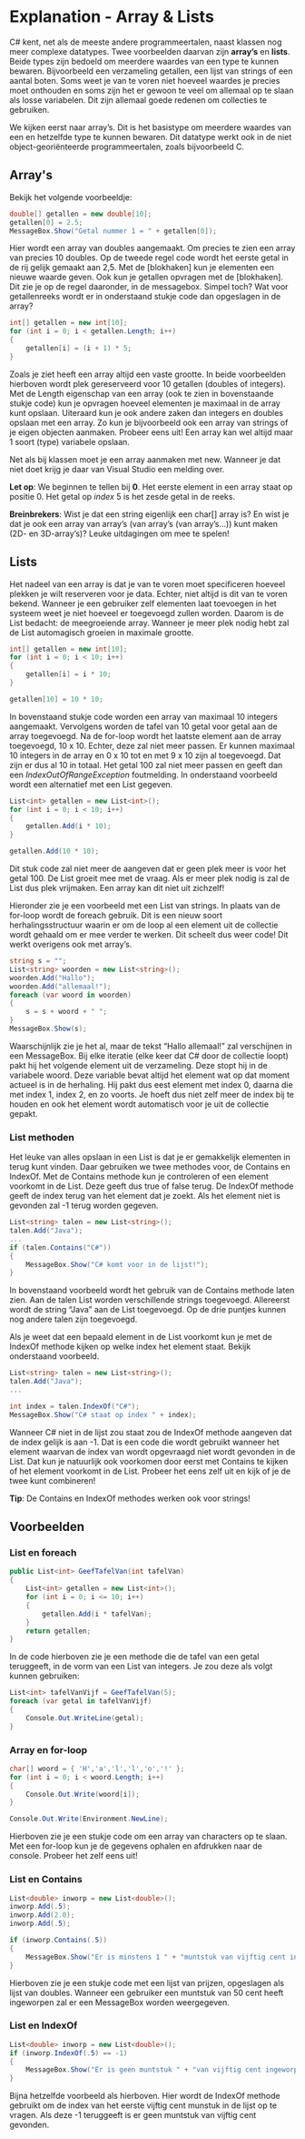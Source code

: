 # Explanation - Array & Lists

C# kent, net als de meeste andere programmeertalen, naast klassen nog meer complexe datatypes. Twee voorbeelden daarvan zijn **array’s** en **lists**. Beide types zijn bedoeld om meerdere waardes van een type te kunnen bewaren. Bijvoorbeeld een verzameling getallen, een lijst van strings of een aantal boten. Soms weet je van te voren niet hoeveel waardes je precies moet onthouden en soms zijn het er gewoon te veel om allemaal op te slaan als losse variabelen. Dit zijn allemaal goede redenen om collecties te gebruiken. 

We kijken eerst naar array’s. Dit is het basistype om meerdere waardes van een en hetzelfde type te kunnen bewaren. Dit datatype werkt ook in de niet object-georiënteerde programmeertalen, zoals bijvoorbeeld C.

## Array's
Bekijk het volgende voorbeeldje:
```csharp
double[] getallen = new double[10]; 
getallen[0] = 2.5; 
MessageBox.Show("Getal nummer 1 = " + getallen[0]);
```
Hier wordt een array van doubles aangemaakt. Om precies te zien een array van precies 10 doubles. Op de tweede regel code wordt het eerste getal in de rij gelijk gemaakt aan 2,5. Met de \[blokhaken\] kun je elementen een nieuwe waarde geven. Ook kun je getallen opvragen met de \[blokhaken\]. Dit zie je op de regel daaronder, in de messagebox. Simpel toch? Wat voor getallenreeks wordt er in onderstaand stukje code dan opgeslagen in de array?
```csharp
int[] getallen = new int[10]; 
for (int i = 0; i < getallen.Length; i++) 
{ 
	getallen[i] = (i + 1) * 5; 
}
```
Zoals je ziet heeft een array altijd een vaste grootte. In beide voorbeelden hierboven wordt plek gereserveerd voor 10 getallen (doubles of integers). Met de Length eigenschap van een array (ook te zien in bovenstaande stukje code) kun je opvragen hoeveel elementen je maximaal in de array kunt opslaan. Uiteraard kun je ook andere zaken dan integers en doubles opslaan met een array. Zo kun je bijvoorbeeld ook een array van strings of je eigen objecten aanmaken. Probeer eens uit! Een array kan wel altijd maar 1 soort (type) variabele opslaan.

Net als bij klassen moet je een array aanmaken met new. Wanneer je dat niet doet krijg je daar van Visual Studio een melding over. 

**Let op**: We beginnen te tellen bij **0**. Het eerste element in een array staat op positie 0. Het getal op _index_ 5 is het zesde getal in de reeks.

**Breinbrekers**: Wist je dat een string eigenlijk een char\[\] array is? En wist je dat je ook een array van array’s (van array’s (van array’s…)) kunt maken (2D- en 3D-array’s)? Leuke uitdagingen om mee te spelen!


## Lists
Het nadeel van een array is dat je van te voren moet specificeren hoeveel plekken je wilt reserveren voor je data. Echter, niet altijd is dit van te voren bekend. Wanneer je een gebruiker zelf elementen laat toevoegen in het systeem weet je niet hoeveel er toegevoegd zullen worden. Daarom is de List bedacht: de meegroeiende array. Wanneer je meer plek nodig hebt zal de List automagisch groeien in maximale grootte.
```csharp
int[] getallen = new int[10]; 
for (int i = 0; i < 10; i++) 
{ 
	getallen[i] = i * 10; 
} 

getallen[10] = 10 * 10;
```
In bovenstaand stukje code worden een array van maximaal 10 integers aangemaakt. Vervolgens worden de tafel van 10 getal voor getal aan de array toegevoegd. Na de for-loop wordt het laatste element aan de array toegevoegd, 10 x 10. Echter, deze zal niet meer passen. Er kunnen maximaal 10 integers in de array en 0 x 10 tot en met 9 x 10 zijn al toegevoegd. Dat zijn er dus al 10 in totaal. Het getal 100 zal niet meer passen en geeft dan een _IndexOutOfRangeException_ foutmelding. In onderstaand voorbeeld wordt een alternatief met een List gegeven.
```csharp
List<int> getallen = new List<int>(); 
for (int i = 0; i < 10; i++) 
{ 
	getallen.Add(i * 10); 
} 

getallen.Add(10 * 10);
```
Dit stuk code zal niet meer de aangeven dat er geen plek meer is voor het getal 100. De List groeit mee met de vraag. Als er meer plek nodig is zal de List dus plek vrijmaken. Een array kan dit niet uit zichzelf!

Hieronder zie je een voorbeeld met een List van strings. In plaats van de for-loop wordt de foreach gebruik. Dit is een nieuw soort herhalingsstructuur waarin er om de loop al een element uit de collectie wordt gehaald om er mee verder te werken. Dit scheelt dus weer code! Dit werkt overigens ook met array’s.
```csharp
string s = ""; 
List<string> woorden = new List<string>(); 
woorden.Add("Hallo"); 
woorden.Add("allemaal!"); 
foreach (var woord in woorden) 
{ 
	s = s + woord + " "; 
} 
MessageBox.Show(s);
```
Waarschijnlijk zie je het al, maar de tekst “Hallo allemaal!” zal verschijnen in een MessageBox. Bij elke iteratie (elke keer dat C# door de collectie loopt) pakt hij het volgende element uit de verzameling. Deze stopt hij in de variabele woord. Deze variable bevat altijd het element wat op dat moment actueel is in de herhaling. Hij pakt dus eest element met index 0, daarna die met index 1, index 2, en zo voorts. Je hoeft dus niet zelf meer de index bij te houden en ook het element wordt automatisch voor je uit de collectie gepakt.

### List methoden
Het leuke van alles opslaan in een List is dat je er gemakkelijk elementen in terug kunt vinden. Daar gebruiken we twee methodes voor, de Contains en IndexOf. Met de Contains methode kun je controleren of een element voorkomt in de List. Deze geeft dus true of false terug. De IndexOf methode geeft de index terug van het element dat je zoekt. Als het element niet is gevonden zal -1 terug worden gegeven.
```csharp
List<string> talen = new List<string>(); 
talen.Add("Java"); 
... 
if (talen.Contains("C#")) 
{ 
	MessageBox.Show("C# komt voor in de lijst!"); 
}
```
In bovenstaand voorbeeld wordt het gebruik van de Contains methode laten zien. Aan de talen List worden verschillende strings toegevoegd. Allereerst wordt de string “Java” aan de List toegevoegd. Op de drie puntjes kunnen nog andere talen zijn toegevoegd.

Als je weet dat een bepaald element in de List voorkomt kun je met de IndexOf methode kijken op welke index het element staat. Bekijk onderstaand voorbeeld.
```csharp
List<string> talen = new List<string>(); 
talen.Add("Java"); 
... 

int index = talen.IndexOf("C#"); 
MessageBox.Show("C# staat op index " + index);
```
Wanneer C# niet in de lijst zou staat zou de IndexOf methode aangeven dat de index gelijk is aan -1. Dat is een code die wordt gebruikt wanneer het element waarvan de index van wordt opgevraagd niet wordt gevonden in de List. Dat kun je natuurlijk ook voorkomen door eerst met Contains te kijken of het element voorkomt in de List. Probeer het eens zelf uit en kijk of je de twee kunt combineren!

**Tip**: De Contains en IndexOf methodes werken ook voor strings!


## Voorbeelden
### List en foreach
```csharp
public List<int> GeefTafelVan(int tafelVan) 
{ 
	List<int> getallen = new List<int>(); 
	for (int i = 0; i <= 10; i++) 
	{ 
		getallen.Add(i * tafelVan); 
	} 
	return getallen; 
}
```
In de code hierboven zie je een methode die de tafel van een getal teruggeeft, in de vorm van een List van integers. Je zou deze als volgt kunnen gebruiken:
```csharp
List<int> tafelVanVijf = GeefTafelVan(5); 
foreach (var getal in tafelVanVijf) 
{ 
	Console.Out.WriteLine(getal); 
}
```


### Array en for-loop
```csharp
char[] woord = { 'H','a','l','l','o','!' }; 
for (int i = 0; i < woord.Length; i++) 
{ 
	Console.Out.Write(woord[i]); 
}

Console.Out.Write(Environment.NewLine);
```
Hierboven zie je een stukje code om een array van characters op te slaan. Met een for-loop kun je de gegevens ophalen en afdrukken naar de console. Probeer het zelf eens uit!


### List en Contains
```csharp
List<double> inworp = new List<double>(); 
inworp.Add(.5); 
inworp.Add(2.0); 
inworp.Add(.5); 

if (inworp.Contains(.5)) 
{ 
	MessageBox.Show("Er is minstens 1 " + "muntstuk van vijftig cent ingeworpen!"); 
}
```
Hierboven zie je een stukje code met een lijst van prijzen, opgeslagen als lijst van doubles. Wanneer een gebruiker een muntstuk van 50 cent heeft ingeworpen zal er een MessageBox worden weergegeven.


### List en IndexOf
```csharp
List<double> inworp = new List<double>(); 
if (inworp.IndexOf(.5) == -1) 
{ 
	MessageBox.Show("Er is geen muntstuk " + "van vijftig cent ingeworpen!"); 
}
```
Bijna hetzelfde voorbeeld als hierboven. Hier wordt de IndexOf methode gebruikt om de index van het eerste vijftig cent munstuk in de lijst op te vragen. Als deze -1 teruggeeft is er geen muntstuk van vijftig cent gevonden.